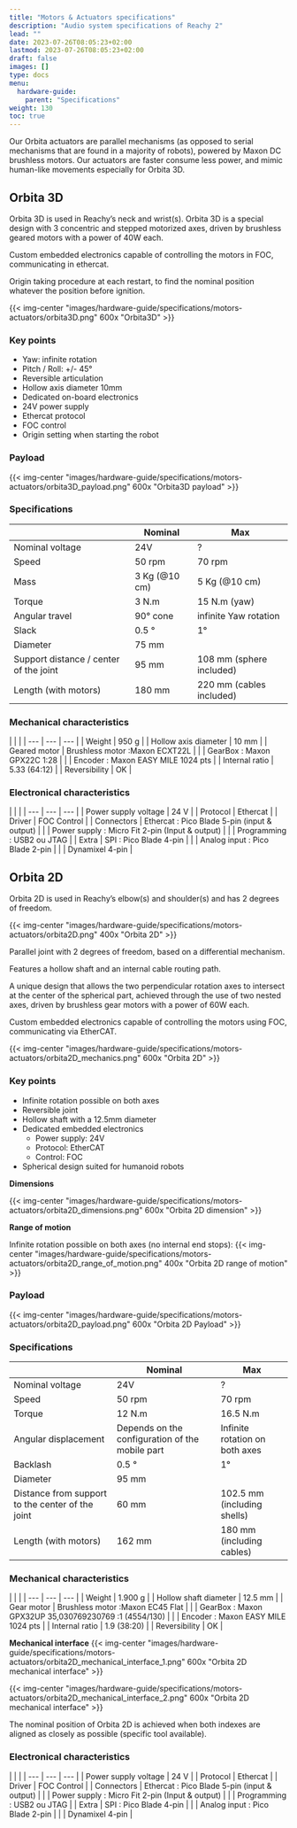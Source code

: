 ```yaml
---
title: "Motors & Actuators specifications"
description: "Audio system specifications of Reachy 2"
lead: ""
date: 2023-07-26T08:05:23+02:00
lastmod: 2023-07-26T08:05:23+02:00
draft: false
images: []
type: docs
menu:
  hardware-guide:
    parent: "Specifications"
weight: 130
toc: true
---
```


Our Orbita actuators are parallel mechanisms (as opposed to serial mechanisms that are found in a majority of robots), powered by Maxon DC brushless motors. Our actuators are faster consume less power, and mimic human-like movements especially for Orbita 3D.

## Orbita 3D

Orbita 3D is used in Reachy’s neck and wrist(s). Orbita 3D is a special design with 3 concentric and stepped motorized axes, driven by brushless geared motors with a power of 40W each.

Custom embedded electronics capable of controlling the motors in FOC, communicating in ethercat.

Origin taking procedure at each restart, to find the nominal position whatever the position before ignition.

  {{< img-center "images/hardware-guide/specifications/motors-actuators/orbita3D.png" 600x "Orbita3D" >}}

### Key points

- Yaw: infinite rotation
- Pitch / Roll: +/- 45°
- Reversible articulation
- Hollow axis diameter 10mm
- Dedicated on-board electronics
- 24V power supply
- Ethercat protocol
- FOC control
- Origin setting when starting the robot

### Payload

  {{< img-center "images/hardware-guide/specifications/motors-actuators/orbita3D_payload.png" 600x "Orbita3D payload" >}}


### Specifications

|  | Nominal | Max |
| --- | --- | --- |
| Nominal voltage | 24V | ? |
| Speed | 50 rpm | 70 rpm |
| Mass | 3 Kg (@10 cm) | 5 Kg (@10 cm) |
| Torque | 3 N.m | 15 N.m (yaw) |
| Angular travel | 90° cone | infinite Yaw rotation |
| Slack | 0.5 ° | 1° |
| Diameter | 75 mm |  |
| Support distance / center of the joint | 95 mm | 108 mm (sphere included) |
| Length (with motors) | 180 mm | 220 mm (cables included) |

### Mechanical characteristics

| | |
| --- | --- | --- |
| Weight | 950 g |
| Hollow axis diameter | 10 mm |
| Geared motor | Brushless motor :Maxon ECXT22L |
| | GearBox : Maxon GPX22C 1:28 |
| | Encoder : Maxon EASY MILE 1024 pts |
| Internal ratio | 5.33 (64:12) |
| Reversibility | OK |

### Electronical characteristics

| | |
| --- | --- | --- |
| Power supply voltage | 24 V |
| Protocol  | Ethercat |
| Driver | FOC Control |
| Connectors | Ethercat : Pico Blade 5-pin (input & output) |
| | Power supply : Micro Fit 2-pin (Input & output) |
| | Programming : USB2 ou JTAG |
| Extra  | SPI : Pico Blade 4-pin |
| | Analog input : Pico Blade 2-pin |
| | Dynamixel 4-pin |


## Orbita 2D

Orbita 2D is used in Reachy’s elbow(s) and shoulder(s) and has 2 degrees of freedom.  

  {{< img-center "images/hardware-guide/specifications/motors-actuators/orbita2D.png" 400x "Orbita 2D" >}}

Parallel joint with 2 degrees of freedom, based on a differential mechanism.  

Features a hollow shaft and an internal cable routing path.  

A unique design that allows the two perpendicular rotation axes to intersect at the center of the spherical part, achieved through the use of two nested axes, driven by brushless gear motors with a power of 60W each.  

Custom embedded electronics capable of controlling the motors using FOC, communicating via EtherCAT.  

  {{< img-center "images/hardware-guide/specifications/motors-actuators/orbita2D_mechanics.png" 600x "Orbita 2D" >}}


### Key points

- Infinite rotation possible on both axes
- Reversible joint
- Hollow shaft with a 12.5mm diameter
- Dedicated embedded electronics
  - Power supply: 24V
  - Protocol: EtherCAT
  - Control: FOC
- Spherical design suited for humanoid robots

**Dimensions**

  {{< img-center "images/hardware-guide/specifications/motors-actuators/orbita2D_dimensions.png" 600x "Orbita 2D dimension" >}}

**Range of motion**

Infinite rotation possible on both axes (no internal end stops):
  {{< img-center "images/hardware-guide/specifications/motors-actuators/orbita2D_range_of_motion.png" 400x "Orbita 2D range of motion" >}}


### Payload

  {{< img-center "images/hardware-guide/specifications/motors-actuators/orbita2D_payload.png" 600x "Orbita 2D Payload" >}}


### Specifications

|  | Nominal | Max |
| --- | --- | --- |
| Nominal voltage | 24V | ? |
| Speed  | 50 rpm | 70 rpm |
| Torque | 12 N.m | 16.5 N.m  |
| Angular displacement | Depends on the configuration of the mobile part | Infinite rotation on both axes |
| Backlash  | 0.5 ° | 1° |
| Diameter | 95 mm |  |
| Distance from support to the center of the joint | 60 mm | 102.5 mm (including shells) |
| Length (with motors) | 162 mm | 180 mm (including cables) |

### Mechanical characteristics

| | |
| --- | --- | --- |
| Weight | 1.900 g |
| Hollow shaft diameter | 12.5 mm |
| Gear motor | Brushless motor :Maxon EC45 Flat |
| | GearBox : Maxon GPX32UP 35,030769230769 :1 (4554/130) |
| | Encoder : Maxon EASY MILE 1024 pts |
| Internal ratio | 1.9 (38:20) |
| Reversibility | OK |

**Mechanical interface**
  {{< img-center "images/hardware-guide/specifications/motors-actuators/orbita2D_mechanical_interface_1.png" 600x "Orbita 2D mechanical interface" >}}

  {{< img-center "images/hardware-guide/specifications/motors-actuators/orbita2D_mechanical_interface_2.png" 600x "Orbita 2D mechanical interface" >}}

The nominal position of Orbita 2D is achieved when both indexes are aligned as closely as possible (specific tool available).

### Electronical characteristics

| | |
| --- | --- | --- |
| Power supply voltage | 24 V |
| Protocol | Ethercat |
| Driver | FOC Control |
| Connectors | Ethercat : Pico Blade 5-pin (input & output) |
| | Power supply : Micro Fit 2-pin (Input & output) |
| | Programming : USB2 ou JTAG |
| Extra  | SPI : Pico Blade 4-pin |
| | Analog input : Pico Blade 2-pin |
| | Dynamixel 4-pin |
